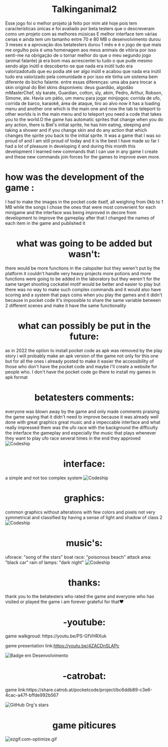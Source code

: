 <h1 align="center"> Talkinganimal2 </h1>
Esse jogo foi o melhor projeto já feito por mim até hoje pois tem características únicas e foi avaliado por beta testers que o descreveram como um projeto com as melhores músicas E melhor interface tem várias cenas e ainda tem um tamanho entre 70 e 80 MB o desenvolvimento durou 3 meses e a aprovação dos betatesters durou 1 mês
e é o jogo de que mais me orgulho pois é uma homenagem aos meus animais de vitória por isso senti-me na obrigação de o tornar melhor do que o meu segundo jogo (animal falante) já era bom mas acrescentei tu tudo o que pude mesmo sendo algo inútil e descoberto-se que nada era inútil tudo era valorizadotudo que eu podia até ser algo inútil e acabou que nada era inútil tudo era valorizado pela comunidade e por isso ele tinha um sistema bem diferente do bicho falante. entre essas diferenças: uma aba para trocar a skin original do Biel skins disponíveis: deus guardião, algodão mMasterChef, sly karate, Guardian, cotton, sly, akim, Pedro, Arthur, Robson, Simone, ale. Havia um pátio, um menu para jogar minijogos: corrida de ufo, corrida de barco, karaokê, área de ataque, tiro ao alvo now it has a loading menu and another one which is the main one and now the tab to teleport to other worlds is in the main menu and to teleport you need a code that takes you to the world.O the game has automatic sprites that change when you do any action, there is Biel's initial sprite, he has him eating, sleeping and taking a shower and if you change skin and do any action that which changes the sprite you back to the initial sprite. It was a game that I was so proud of and I am still proud of today and it is the best I have made so far I had a lot of pleasure in developing it and during this month this development I learned new commands that I can use in any game I create and these new commands join forces for the games to improve even more.

<H1 alight="center"> how was the development of the game : </H1>
I had to make the images in the pocket code itself, all weighing from 0kb to 1 MB while the songs I chose the ones that were most convenient for each minigame and the interface was being improved in decore from development to improve the gameplay after that I changed the names of each item in the game and published it 

<h1 align="center"> what was going to be added but wasn't: </h1>
there would be more functions in the calopsiter but they weren't put by the platform it couldn't handle very heavy projects more potions and more functions were going to be added in the laboratory but they weren't for the same target shooting cockatiel motif would be better and easier to play but there was no way to make such complex commands and it would also have scoring and a system that pays coins when you play the games and it didn't because in pocket code it's impossible to share the same variable between 2 different scenes and make it have the same functionality 


<h1 align="center"> what can possibly be put in the future: </H1>
as in 2022 the option to install pocket code as apk was removed by the play story i will probably make an apk version of the game not only for this one but for all the ones i already posted to make it easier the accessibility of those who don't have the pocket code and maybe I'll create a website for people who. I don't have the pocket code go there to install my games in apk format

<h1 align="center">  betatesters comments: </H1>
everyone was blown away by the game and only made comments praising the game saying that it didn't need to improve because it was already well done with great graphics great music and a impeccable interface and what really impressed them was the ufo race with the background the difficulty the interface the gameplay and especially the music that plays whenever they want to play ufo race several times in the end they approved 

<img alt="Codeship" src="https://img.shields.io/codeship/h?color=brightgreen&label=game%20approved%20&style=for-the-badge">

<h1 align="center"> interface:</H1>
a simple and not too complex system 

<img alt="Codeship" src="https://img.shields.io/codeship/h?color=blue&label=interface%20approved%20&style=for-the-badge">

<h1 align="center"> graphics:</H1>
common graphics without alterations with few colors and pixels not very symmetrical and classified by having a sense of light and shadow of class 2

<img alt="Codeship" src="https://img.shields.io/codeship/h?color=green&label=graphics%20approved%20&style=for-the-badge">

<h1 align="center"> music's:</H1>
uforace: "song of the stars"
boat race: "poisonous beach"
attack area: "black car"
rain of lamps: "dark night"


<img alt="Codeship" src="https://img.shields.io/codeship/h?color=blueviolet&label=music%27s%20approved%20&style=for-the-badge">


<h1 align="center"> thanks:</H1>
thank you to the betatesters who rated the game and everyone who has visited or played the game i am forever grateful for that♥

<h1 align="center"> -youtube:</H1>
game walkgroud: https://youtu.be/PS-GfVHRXuk

game presentation link:https://youtu.be/4ZACDnSLAPc

![Badge em Desenvolvimento](https://img.shields.io/youtube/channel/views/4ZACDnSLAPc?style=social)

<h1 align="center"> -catrobat:</H1>
game link:https://share.catrob.at/pocketcode/project/bc6ddb89-c3e6-4cac-a47f-bffde992b567

![GitHub Org's stars](https://img.shields.io/github/stars/camilafernanda?style=social)

<h1 align="center"> game piticures</H1>



![ezgif.com-optimize.gif](https://github.com/Wolfgamedeveloper/Talkinganimal2/assets/133543814/a106fb71-4def-4a80-9c85-4b140bb0e6e8)
